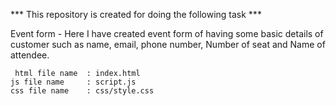 


*** This repository is created for doing the following task ***

 
 

 Event form - Here I have created event form of having some basic details of customer such as name, email, phone number, Number of seat and Name of attendee.


     html file name  : index.html
    js file name     : script.js
    css file name    : css/style.css